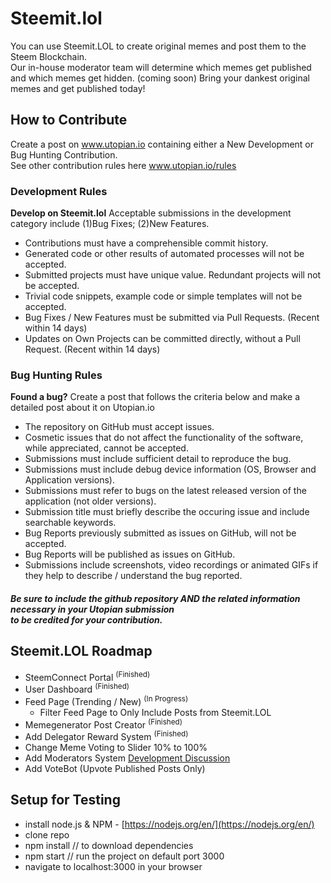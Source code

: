 # Steemit.lol
You can use Steemit.LOL to create original memes and post them to the Steem Blockchain.  
Our in-house moderator team will determine which memes get published and which memes get hidden. (coming soon)
Bring your dankest original memes and get published today!

## How to Contribute

Create a post on www.utopian.io containing either a New Development or Bug Hunting Contribution.  
See other contribution rules here www.utopian.io/rules

###  Development Rules
**Develop on Steemit.lol** Acceptable submissions in the development category include (1)Bug Fixes; (2)New Features.
   * Contributions must have a comprehensible commit history.
   * Generated code or other results of automated processes will not be accepted.
   * Submitted projects must have unique value. Redundant projects will not be accepted.
   * Trivial code snippets, example code or simple templates will not be accepted.
   * Bug Fixes / New Features must be submitted via Pull Requests. (Recent within 14 days)
   * Updates on Own Projects can be committed directly, without a Pull Request. (Recent within 14 days)

### Bug Hunting Rules
**Found a bug?** Create a post that follows the criteria below and make a detailed post about it on Utopian.io
   * The repository on GitHub must accept issues.
   * Cosmetic issues that do not affect the functionality of the software, while appreciated, cannot be accepted.
   * Submissions must include sufficient detail to reproduce the bug.
   * Submissions must include debug device information (OS, Browser and Application versions).
   * Submissions must refer to bugs on the latest released version of the application (not older versions).
   * Submission title must briefly describe the occuring issue and include searchable keywords.
   * Bug Reports previously submitted as issues on GitHub, will not be accepted.
   * Bug Reports will be published as issues on GitHub.
   * Submissions include screenshots, video recordings or animated GIFs if they help to describe / understand the bug reported.

##### Be sure to include the github repository AND the related information necessary in your Utopian submission<br>to be credited for your contribution.

## Steemit.LOL Roadmap
   * SteemConnect Portal <sup>(Finished)</sup>
   * User Dashboard <sup>(Finished)</sup>
   * Feed Page (Trending / New) <sup>(In Progress)</sup>
     * Filter Feed Page to Only Include Posts from Steemit.LOL
   * Memegenerator Post Creator <sup>(Finished)</sup>
   * Add Delegator Reward System <sup>(Finished)</sup>
   * Change Meme Voting to Slider 10% to 100%
   * Add Moderators System [Development Discussion](https://github.com/steemit-lol/steemit.lol/issues/9)
   * Add VoteBot (Upvote Published Posts Only) 

## Setup for Testing
- install node.js & NPM - [https://nodejs.org/en/](https://nodejs.org/en/)
- clone repo
- npm install // to download dependencies
- npm start // run the project on default port 3000
- navigate to localhost:3000 in your browser
